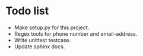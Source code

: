 # Todo list
- Make setup.py for this project.
- Regex tools for phone number and email-address.
- Write unittest testcase.
- Update sphinx docs.